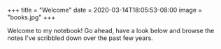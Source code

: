 +++
title = "Welcome"
date = 2020-03-14T18:05:53-08:00
image = "books.jpg"
+++

Welcome to my notebook! Go ahead, have a look below and browse the notes I've scribbled down over the past few years.
